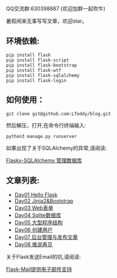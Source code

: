 QQ交流群:630398887 (欢迎加群一起吹牛)

暑假闲来无事写写文章，欢迎star。

## 环境依赖:
```
pip install flask
pip install flask-script
pip install flask-bootstrap
pip install flask-wtf
pip install flask-sqlalchemy
pip install flask-login
```

## 如何使用：
```
git clone git@github.com:LToddy/blog.git
```
然后解压，打开,在命令行终端输入:
```
python3 manage.py runserver
```
如果出现了关于SQLAlchemy的异常,请阅读:

[Flasky-SQLAlchemy 管理数据库](http://www.jianshu.com/p/9d16731db33f)

## 文章列表:

- [Day01 Hello Flask](http://algo.site/?p=79)
- [Day02 Jinja2&Bootstrap](http://algo.site/?p=81)
- [Day03 Web表单](http://algo.site/?p=84)
- [Day04 Sqlite数据库](http://algo.site/?p=92)
- [Day05 大型程序结构](http://algo.site/?p=99)
- [Day06 创建用户](http://algo.site/?p=109)
- [Day07 后台管理与发布文章](http://algo.site/?p=116)
- [Day08 难说再见]()


关于Flask发送Email的坑,请阅读:

[Flask-Mail提供电子邮件支持](http://www.jianshu.com/p/ba60dffc2f10)